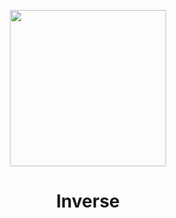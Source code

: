 <p align="center"><img src="[https://raw.githubusercontent.com/ChocoFloco/InverseHome/main/static/main_inverted.png](https://raw.githubusercontent.com/ChocoFloco/InverseHome/main/static/main_inverted.png?token=GHSAT0AAAAAACJRZ5A2ACOBQ7343HYWFZOWZKOKVVA)https://raw.githubusercontent.com/ChocoFloco/InverseHome/main/static/main_inverted.png?token=GHSAT0AAAAAACJRZ5A2ACOBQ7343HYWFZOWZKOKVVA" height="250"></p>

<h1 align="center">Inverse</h1>
